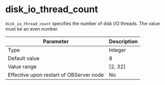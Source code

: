 disk_io_thread_count
=========================================

`disk_io_thread_count` specifies the number of disk I/O threads. The value must be an even number.


| **Parameter** | **Description** |
|------------------|-----------|
| Type | Integer |
| Default value | 8 |
| Value range | \[2, 32\] |
| Effective upon restart of OBServer node | No |
